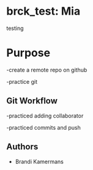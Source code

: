 # brck_test: Mia

testing

# Purpose

-create a remote repo on github

-practice git

## Git Workflow

-practiced adding collaborator

-practiced commits and push

## Authors

-   Brandi Kamermans
